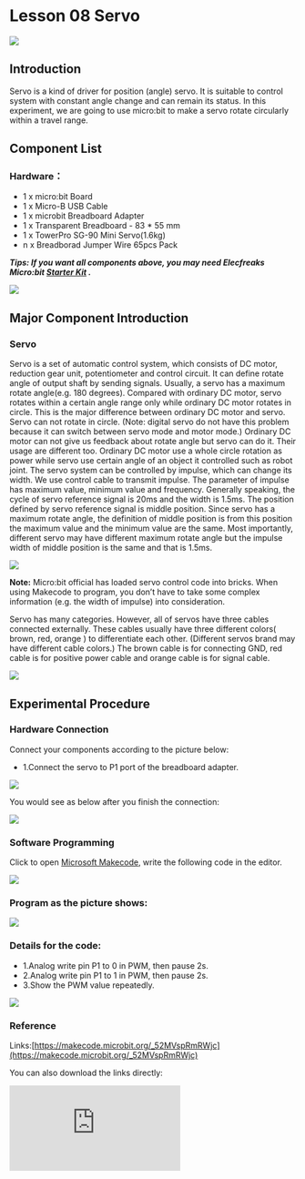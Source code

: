 # Lesson 08 Servo

 ![](./images/DuxosEs.jpg)

## Introduction


Servo is a kind of driver for position (angle) servo. It is suitable to control system with constant angle change and can remain its status. In this experiment, we are going to use micro:bit to make a servo rotate circularly within a travel range.

## Component List


### Hardware：

- 1 x micro:bit Board
- 1 x Micro-B USB Cable
- 1 x microbit Breadboard Adapter
- 1 x Transparent Breadboard - 83 * 55 mm
- 1 x TowerPro SG-90 Mini Servo(1.6kg)
- n x Breadborad Jumper Wire 65pcs Pack

***Tips: If you want all components above, you may need Elecfreaks Micro:bit [Starter Kit](https://shop.elecfreaks.com/products/elecfreaks-micro-bit-starter-kit?_pos=2&_sid=fc5b895f2&_ss=r)  .***

![](./images/W4tseua.jpg)

## Major Component Introduction


### Servo

Servo is a set of automatic control system, which consists of DC motor, reduction gear unit, potentiometer and control circuit. It can define rotate angle of output shaft by sending signals. Usually, a servo has a maximum rotate angle(e.g. 180 degrees). Compared with ordinary DC motor, servo rotates within a certain angle range only while ordinary DC motor rotates in circle. This is the major difference between ordinary DC motor and servo. Servo can not rotate in circle. (Note: digital servo do not have this problem because it can switch between servo mode and motor mode.) Ordinary DC motor can not give us feedback about rotate angle but servo can do it. Their usage are different too. Ordinary DC motor use a whole circle rotation as power while servo use certain angle of an object it controlled such as robot joint. The servo system can be controlled by impulse, which can change its width. We use control cable to transmit impulse. The parameter of impulse has maximum value, minimum value and frequency. Generally speaking, the cycle of servo reference signal is 20ms and the width is 1.5ms. The position defined by servo reference signal is middle position. Since servo has a maximum rotate angle, the definition of middle position is from this position the maximum value and the minimum value are the same. Most importantly, different servo may have different maximum rotate angle but the impulse width of middle position is the same and that is 1.5ms.

![](./images/btuF5m0.jpg)

****Note:**** Micro:bit official has loaded servo control code into bricks. When using Makecode to program, you don’t have to take some complex information (e.g. the width of impulse) into consideration.

Servo has many categories. However, all of servos have three cables connected externally. These cables usually have three different colors( brown, red, orange ) to differentiate each other. (Different servos brand may have different cable colors.) The brown cable is for connecting GND, red cable is for positive power cable and orange cable is for signal cable.

![](./images/8sQBiV7.jpg)

## Experimental Procedure

### Hardware Connection
Connect your components according to the picture below:
- 1.Connect the servo to P1 port of the breadboard adapter.

![](./images/csCETYN.jpg)

You would see as below after you finish the connection:

![](./images/ZaV3kW3.jpg)

### Software Programming

Click to open [Microsoft Makecode](https://makecode.microbit.org/), write the following code in the editor.

![](./images/JHZUvh2.png)

### Program as the picture shows:

![](./images/n3a7WcM.png)

### Details for the code:
- 1.Analog write pin P1 to 0 in PWM, then pause 2s.
- 2.Analog write pin P1 to 1 in PWM, then pause 2s.
- 3.Show the PWM value repeatedly.

![](./images/n3a7WcM.png)

### Reference
Links:[https://makecode.microbit.org/_52MVspRmRWjc](https://makecode.microbit.org/_52MVspRmRWjc)

You can also download the links directly:

<div
    style={{
        position: 'relative',
        paddingBottom: '60%',
        overflow: 'hidden',
    }}
>
    <iframe
        src="https://makecode.microbit.org/_52MVspRmRWjc"
        frameborder="0"
        sandbox="allow-popups allow-forms allow-scripts allow-same-origin"
        style={{
            position: 'absolute',
            width: '100%',
            height: '100%',
        }}
    />
</div>

## Result

We can see the servo rotates with angle range from 0 degree to 180 degree.

![](./images/baPL7VS.gif)


## Exploration

If we want to use temperature sensors and servos to make a dial thermometer, then how to design circuit and program?

## FAQ
